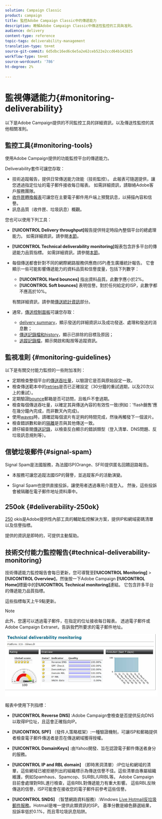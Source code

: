 ```yaml
---
solution: Campaign Classic
product: campaign
title: 監控Adobe Campaign Classic中的傳遞能力
description: 瞭解Adobe Campaign Classic中傳送性監控的工具與准則。
audience: delivery
content-type: reference
topic-tags: deliverability-management
translation-type: tm+mt
source-git-commit: 6d5dbc16ed6c6e5a2e62ceb522e2ccd64b142825
workflow-type: tm+mt
source-wordcount: '786'
ht-degree: 2%

---
```



# 監視傳遞能力{#monitoring-deliverability}

以下是Adobe Campaign提供的不同監控工具的詳細資訊，以及傳送性監控的其他相關准則。

## 監控工具{#monitoring-tools}

使用Adobe Campaign提供的功能監控平台的傳遞能力。

Deliverability套件可讓您存取：

* 技術追蹤報告，提供日常傳送能力效能（技術監控）。 此報表可隨選提供，讓您透過指定位址的電子郵件接收每日報表。 如需詳細資訊，請聯絡Adobe客戶服務團隊。
* [收件匣轉換報表](../../delivery/using/inbox-rendering.md)可讓您在主要電子郵件用戶端上預覽訊息，以掃描內容和信譽。
* 訊息品質（收件匣、垃圾訊息）概觀。

您也可以使用下列工具：

* **[!UICONTROL Delivery throughput]**&#x200B;報告提供特定時段內整個平台的總處理能力。 如需詳細資訊，請參閱[本節](../../reporting/using/global-reports.md#delivery-throughput)。
* **[!UICONTROL Technical deliverability monitoring]**&#x200B;報表包含許多平台的傳遞能力品質指標。 如需詳細資訊，請參閱[本節](#technical-deliverability-monitoring)。
* 每個傳送都會針對不同的網際網路服務供應商(ISP)產生廣播統計報告。 它會顯示一些可能影響傳遞能力的資料品質和信譽度量，包括下列數字：
   * **[!UICONTROL Hard bounces]** 指出資料品質。此數字應小於2%。
   * **[!UICONTROL Soft bounces]** 表明信譽。對於任何給定的ISP，此數字都不應高於10%。

   有關詳細資訊，請參閱[傳送統計資訊](../../reporting/using/global-reports.md#delivery-statistics)部分。
* 通常，[傳送控制面板](../../delivery/using/about-delivery-monitoring.md)可讓您存取：
   * [delivery summary](../../delivery/using/delivery-dashboard.md#delivery-summary)，顯示發送的詳細資訊以及成功發送、處理和發送的消息數；
   * [傳送記錄檔和history](../../delivery/using/delivery-dashboard.md#delivery-logs-and-history)，顯示已排除的目標及原因；
   * [追蹤記錄檔](../../delivery/using/delivery-dashboard.md#tracking-logs)，顯示開啟和點按等追蹤資訊。

## 監視准則 {#monitoring-guidelines}

以下是有關交付能力監控的一些附加准則：

* 定期檢查整個平台的[傳送吞吐量](../../reporting/using/global-reports.md#delivery-throughput)，以驗證它是否與原始設定一致。
* 檢查傳送範本中的[retries](../../delivery/using/understanding-delivery-failures.md#retries-after-a-delivery-temporary-failure)是否已正確設定（30分鐘的重試週期，以及20次以上的重試）。
* 定期驗證[bounce](../../delivery/using/understanding-delivery-failures.md#bounce-mail-management)郵箱是否可訪問，且帳戶不會過期。
* 檢查每個傳送吞吐量，以確定其與傳送內容的有效性一致(例如：&#39;flash銷售&#39;應在幾分鐘內完成，而非數天內完成)。
* 使用[waves](../../delivery/using/steps-sending-the-delivery.md#sending-using-multiple-waves)時，請確認每個波片有足夠的時間完成，然後再觸發下一個波片。
* 檢查錯誤數和新的[隔離](../../delivery/using/understanding-quarantine-management.md)是否與其他傳送一致。
* 請仔細查閱[傳送記錄](../../delivery/using/delivery-dashboard.md#delivery-logs-and-history)，以檢查反白顯示的錯誤類型（登入清單、DNS問題、反垃圾訊息規則等）。

## 信號垃圾郵件{#signal-spam}

Signal Spam是法國服務，為法國ISP(Orange、SFR)提供匿名回饋迴路報告。

* 本服務可讓您追蹤法國ISP的聲譽，並追蹤客戶的活動演變。

* Signal Spam也提供直接投訴，讓使用者透過專用介面登入。 然後，這些投訴會被隔離在電子郵件地址資料庫中。

## 250ok {#deliverability-250ok}

[250](https://250ok.com/) okis是Adobe提供性內部工具的輔助監控解決方案，提供IP和網域密碼清單以及信譽指標。

提供的資訊是即時的，可提供主動幫助。

## 技術交付能力監控報告{#technical-deliverability-monitoring}

技術傳遞能力監控報告會每日更新，您可導覽至&#x200B;**[!UICONTROL Monitoring]** > **[!UICONTROL Overview]**，然後按一下Adobe Campaign **[!UICONTROL Home]**&#x200B;標籤中的&#x200B;**[!UICONTROL Technical monitoring]**&#x200B;連結。 它包含許多平台的傳遞能力品質指標。

這些指標每天上午9點更新。

>[!NOTE]
>
>此外，您還可以透過電子郵件，在指定的位址接收每日報表。 透過電子郵件或Adobe Campaign Extranet，告訴我們所要求的電子郵件地址。

![](assets/s_tn_del_monitoring.png)

報表中使用下列指標：

* **[!UICONTROL Reverse DNS]** :Adobe Campaign會檢查是否提供反向DNS以取得IP位址，且這會正確指向IP。

* **[!UICONTROL SPF]** （發件人策略框架）:一種驗證機制，可讓ISP和郵箱提供者檢查電子郵件傳送者是否在傳送網域獲得授權。

* **[!UICONTROL DomainKeys]** :由Yahoo開發、旨在認證電子郵件傳送者身分的服務。

* **[!UICONTROL IP and RBL domain]** （即時黑洞清單）:IP位址和網域的清單，這些網域已被拒絕列出的組織標示為傳送信譽不佳。這些清單由專屬組織維護，例如Spamhaus、Spamcop、SURBL/URIBL等。 Adobe Campaign目前會處理對RBL進行檢查，這些RBL對傳遞能力有重大影響。 這些RBL反映傳送的信譽，ISP可能會在接收您的電子郵件前參考這些信譽。

* **[!UICONTROL SNDS]** （智慧網路資料服務）:Windows  [Live Hotmail反垃圾郵件服務](https://sendersupport.olc.protection.outlook.com/snds/FAQ.aspx)。Hotmail是唯一提供此類資訊的ISP。 基準分數是綠色篩選結果，投訴率低於0.1%，而且零垃圾訊息陷阱。

<!--### Delivery Reports - Broadcast Statistics {#broadcast-statistics}

Each delivery will generate a broadcast statistics report when you open a delivery in the “Deliveries List”, which includes some reputation metrics that may impact your deliverability.-->
